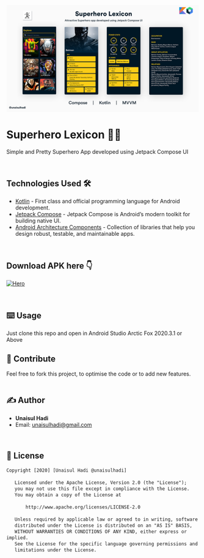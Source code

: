 ![App Cover](https://github.com/unaisulhadi/SuperheroLexicon/blob/master/art/git%20over%203.jpg?raw=true)


# Superhero Lexicon 🦹‍♂️
Simple and Pretty Superhero App developed using Jetpack Compose UI

<br />

## Technologies Used 🛠
- [Kotlin](https://kotlinlang.org/) - First class and official programming language for Android development.
- [Jetpack Compose](https://developer.android.com/jetpack/compose) - Jetpack Compose is Android’s modern toolkit for building native UI.
- [Android Architecture Components](https://developer.android.com/topic/libraries/architecture) - Collection of libraries that help you design robust, testable, and maintainable apps.

<br />

## Download APK here 👇

[![Hero](https://img.shields.io/badge/Superhero-APK-black.svg?style=for-the-badge&logo=android)](https://github.com/unaisulhadi/SuperheroLexicon/raw/master/release/Superhero%20Lexicon%20v1.0.apk)

<br />

## ⌨️ Usage

Just clone this repo and open in Android Studio Arctic Fox 2020.3.1 or Above
<br />

## 🍰  Contribute  

Feel free to fork this project, to optimise the code or to add new features. 
<br />
<br />

## ✍️ Author

* <b>Unaisul Hadi</b>
* Email: unaisulhadi@gmail.com

<br />

## 📝 License
```
Copyright [2020] [Unaisul Hadi @unaisulhadi]

   Licensed under the Apache License, Version 2.0 (the "License");
   you may not use this file except in compliance with the License.
   You may obtain a copy of the License at

       http://www.apache.org/licenses/LICENSE-2.0

   Unless required by applicable law or agreed to in writing, software
   distributed under the License is distributed on an "AS IS" BASIS,
   WITHOUT WARRANTIES OR CONDITIONS OF ANY KIND, either express or implied.
   See the License for the specific language governing permissions and
   limitations under the License.
```
